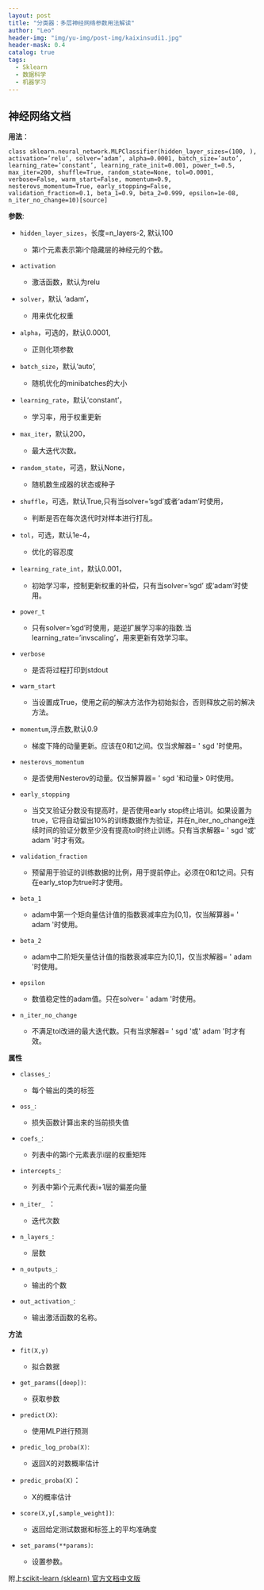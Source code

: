 ```yaml
---
layout: post
title: "分类器：多层神经网络参数用法解读"
author: "Leo"
header-img: "img/yu-img/post-img/kaixinsudi1.jpg"
header-mask: 0.4
catalog: true
tags:
  - Sklearn
  - 数据科学
  - 机器学习
---
```



## 神经网络文档


**用法**：
```
class sklearn.neural_network.MLPClassifier(hidden_layer_sizes=(100, ), activation=’relu’, solver=’adam’, alpha=0.0001, batch_size=’auto’, learning_rate=’constant’, learning_rate_init=0.001, power_t=0.5, max_iter=200, shuffle=True, random_state=None, tol=0.0001, verbose=False, warm_start=False, momentum=0.9, nesterovs_momentum=True, early_stopping=False, validation_fraction=0.1, beta_1=0.9, beta_2=0.999, epsilon=1e-08, n_iter_no_change=10)[source]
```
**参数**:

- `hidden_layer_sizes`，长度=n_layers-2, 默认100
    - 第i个元素表示第i个隐藏层的神经元的个数。


- `activation`
    - 激活函数，默认为relu


- `solver`，默认 ‘adam’，
    - 用来优化权重


- `alpha`，可选的，默认0.0001,
    - 正则化项参数


- `batch_size`，默认‘auto’,
    - 随机优化的minibatches的大小


- `learning_rate`，默认‘constant’，
    - 学习率，用于权重更新


- `max_iter`，默认200，
    - 最大迭代次数。


- `random_state`，可选，默认None，
    - 随机数生成器的状态或种子


- `shuffle`，可选，默认True,只有当solver=’sgd’或者‘adam’时使用，
    - 判断是否在每次迭代时对样本进行打乱。


- `tol`，可选，默认1e-4，
    - 优化的容忍度


- `learning_rate_int`，默认0.001，
    - 初始学习率，控制更新权重的补偿，只有当solver=’sgd’ 或’adam’时使用。


- `power_t`
    - 只有solver=’sgd’时使用，是逆扩展学习率的指数.当learning_rate=’invscaling’，用来更新有效学习率。


- `verbose`
    - 是否将过程打印到stdout


- `warm_start`
    - 当设置成True，使用之前的解决方法作为初始拟合，否则释放之前的解决方法。
 
 
- `momentum`,浮点数,默认0.9
    - 梯度下降的动量更新。应该在0和1之间。仅当求解器= ' sgd '时使用。

- `nesterovs_momentum `
    - 是否使用Nesterov的动量。仅当解算器= ' sgd '和动量> 0时使用。
 
 

- `early_stopping`
    - 当交叉验证分数没有提高时，是否使用early stop终止培训。如果设置为true，它将自动留出10%的训练数据作为验证，并在n_iter_no_change连续时间的验证分数至少没有提高tol时终止训练。只有当求解器= ' sgd '或' adam '时才有效。

- `validation_fraction`
    - 预留用于验证的训练数据的比例，用于提前停止。必须在0和1之间。只有在early_stop为true时才使用。

- `beta_1`
    - adam中第一个矩向量估计值的指数衰减率应为[0,1]，仅当解算器= ' adam '时使用。

- `beta_2`
    - adam中二阶矩矢量估计值的指数衰减率应为[0,1]，仅当求解器= ' adam '时使用。

- `epsilon`
    - 数值稳定性的adam值。只在solver= ' adam '时使用。

- `n_iter_no_change`
    - 不满足tol改进的最大迭代数。只有当求解器= ' sgd '或' adam '时才有效。

**属性**

- `classes_`:
    - 每个输出的类的标签


- `oss_`:
    - 损失函数计算出来的当前损失值


- `coefs_`:
    - 列表中的第i个元素表示i层的权重矩阵


- `intercepts_`:
    - 列表中第i个元素代表i+1层的偏差向量


- `n_iter_ `：
    - 迭代次数


- `n_layers_`:
    - 层数


- `n_outputs_`:
    - 输出的个数


- `out_activation_`:
    - 输出激活函数的名称。
    
**方法**

- `fit(X,y)`
    - 拟合数据


- `get_params([deep])`:
    - 获取参数


- `predict(X)`:
    - 使用MLP进行预测


- `predic_log_proba(X)`:
    - 返回X的对数概率估计


- `predic_proba(X)`：
    - X的概率估计


- `score(X,y[,sample_weight])`:
    - 返回给定测试数据和标签上的平均准确度


- `set_params(**params)`:
    - 设置参数。

附上[scikit-learn (sklearn) 官方文档中文版](http://sklearn.apachecn.org/#/)
